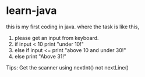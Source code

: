# learn-java
this is my first coding in java. 
where the task is like this,
1. please get an input from keyboard.
2. if input < 10 print "under 10!"
3. else if input <= print "above 10 and under 30!"
4. else print "Above 31!"

Tips: Get the scanner using nextInt() not nextLine()


